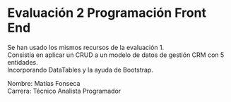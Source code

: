 # Evaluación 2 Programación Front End
Se han usado los mismos recursos de la evaluación 1.  
Consistía en aplicar un CRUD a un modelo de datos de gestión CRM con 5 entidades.  
Incorporando DataTables y la ayuda de Bootstrap.   

Nombre: Matías Fonseca  
Carrera: Técnico Analista Programador

